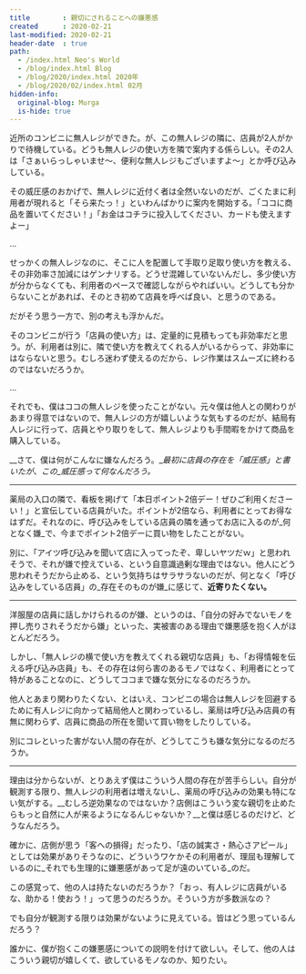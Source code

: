 ```yaml
---
title        : 親切にされることへの嫌悪感
created      : 2020-02-21
last-modified: 2020-02-21
header-date  : true
path:
  - /index.html Neo's World
  - /blog/index.html Blog
  - /blog/2020/index.html 2020年
  - /blog/2020/02/index.html 02月
hidden-info:
  original-blog: Murga
  is-hide: true
---
```


近所のコンビニに無人レジができた。が、この無人レジの隣に、店員が2人がかりで待機している。どうも無人レジの使い方を隣で案内する係らしい。その2人は「さぁいらっしゃいませ〜、便利な無人レジもございますよ〜」とか呼び込みしている。

その威圧感のおかげで、無人レジに近付く者は全然いないのだが、ごくたまに利用者が現れると「そら来たっ！」といわんばかりに案内を開始する。「ココに商品を置いてください！」「お金はコチラに投入してください、カードも使えますよー」

…

せっかくの無人レジなのに、そこに人を配置して手取り足取り使い方を教える、その非効率さ加減にはゲンナリする。どうせ混雑していないんだし、多少使い方が分からなくても、利用者のペースで確認しながらやればいい。どうしても分からないことがあれば、そのとき初めて店員を呼べば良い、と思うのである。

だがそう思う一方で、別の考えも浮かんだ。

そのコンビニが行う「店員の使い方」は、定量的に見積もっても非効率だと思う。が、利用者は別に、隣で使い方を教えてくれる人がいるからって、非効率にはならないと思う。むしろ迷わず使えるのだから、レジ作業はスムーズに終わるのではないだろうか。

…

それでも、僕はココの無人レジを使ったことがない。元々僕は他人との関わりがあまり得意ではないので、無人レジの方が嬉しいような気もするのだが、結局有人レジに行って、店員とやり取りをして、無人レジよりも手間暇をかけて商品を購入している。

__さて、僕は何がこんなに嫌なんだろう。__最初に店員の存在を「威圧感」と書いたが、この_威圧感って何なんだろう。_

---

薬局の入口の隣で、看板を掲げて「本日ポイント2倍デー！ぜひご利用くださーい！」と宣伝している店員がいた。ポイントが2倍なら、利用者にとってお得なはずだ。それなのに、呼び込みをしている店員の隣を通ってお店に入るのが_何となく嫌_で、今までポイント2倍デーに買い物をしたことがない。

別に、「アイツ呼び込みを聞いて店に入ってったぞ、卑しいヤツだｗ」と思われそうで、それが嫌で控えている、という自意識過剰な理由ではない。他人にどう思われそうだから止める、という気持ちはサラサラないのだが、何となく「呼び込みをしている店員」の_存在そのものが嫌_に感じて、__近寄りたくない。__

---

洋服屋の店員に話しかけられるのが嫌、というのは、「自分の好みでないモノを押し売りされそうだから嫌」といった、実被害のある理由で嫌悪感を抱く人がほとんどだろう。

しかし、「無人レジの横で使い方を教えてくれる親切な店員」も、「お得情報を伝える呼び込み店員」も、その存在は何ら害のあるモノではなく、利用者にとって特があることなのに、どうしてココまで嫌な気分になるのだろうか。

他人とあまり関わりたくない、とはいえ、コンビニの場合は無人レジを回避するために有人レジに向かって結局他人と関わっているし、薬局は呼び込み店員の有無に関わらず、店員に商品の所在を聞いて買い物をしたりしている。

別にコレといった害がない人間の存在が、どうしてこうも嫌な気分になるのだろうか。

---

理由は分からないが、とりあえず僕はこういう人間の存在が苦手らしい。自分が観測する限り、無人レジの利用者は増えないし、薬局の呼び込みの効果も特にない気がする。__むしろ逆効果なのではないか？店側はこういう変な親切を止めたらもっと自然に人が来るようになるんじゃないか？__と僕は感じるのだけど、どうなんだろう。

確かに、店側が思う「客への損得」だったり、「店の誠実さ・熱心さアピール」としては効果がありそうなのに、どういうワケかその利用者が、理屈も理解しているのに_それでも生理的に嫌悪感があって足が遠のいている_のだ。

この感覚って、他の人は持たないのだろうか？「おっ、有人レジに店員がいるな、助かる！使おう！」って思うのだろうか。そういう方が多数派なの？

でも自分が観測する限りは効果がないように見えている。皆はどう思っているんだろう？

誰かに、僕が抱くこの嫌悪感についての説明を付けて欲しい。そして、他の人はこういう親切が嬉しくて、欲しているモノなのか、知りたい。
